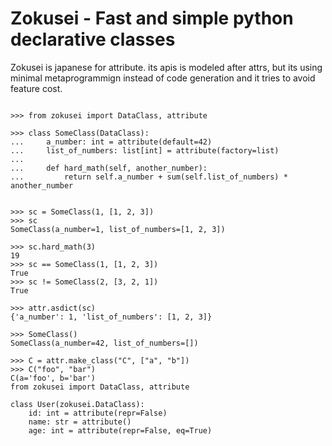 # Zokusei - Fast and simple python declarative classes


Zokusei is japanese for attribute.
its apis is modeled after attrs,
but its using minimal metaprogrammign instead of code generation
and it tries to avoid feature cost.


```pycon

>>> from zokusei import DataClass, attribute

>>> class SomeClass(DataClass):
...     a_number: int = attribute(default=42)
...     list_of_numbers: list[int] = attribute(factory=list)
...
...     def hard_math(self, another_number):
...         return self.a_number + sum(self.list_of_numbers) * another_number


>>> sc = SomeClass(1, [1, 2, 3])
>>> sc
SomeClass(a_number=1, list_of_numbers=[1, 2, 3])

>>> sc.hard_math(3)
19
>>> sc == SomeClass(1, [1, 2, 3])
True
>>> sc != SomeClass(2, [3, 2, 1])
True

>>> attr.asdict(sc)
{'a_number': 1, 'list_of_numbers': [1, 2, 3]}

>>> SomeClass()
SomeClass(a_number=42, list_of_numbers=[])

>>> C = attr.make_class("C", ["a", "b"])
>>> C("foo", "bar")
C(a='foo', b='bar')
from zokusei import DataClass, attribute

class User(zokusei.DataClass):
    id: int = attribute(repr=False)
    name: str = attribute()
    age: int = attribute(repr=False, eq=True)

```
